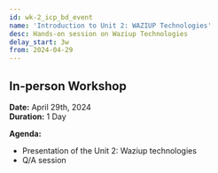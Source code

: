 ```yaml
---
id: wk-2_icp_bd_event
name: 'Introduction to Unit 2: WAZIUP Technologies'
desc: Hands-on session on Waziup Technologies
delay_start: 3w
from: 2024-04-29
---
```


## In-person Workshop

**Date:** April 29th, 2024  
**Duration:**  1 Day

**Agenda:**
- Presentation of the Unit 2: Waziup technologies
- Q/A session




